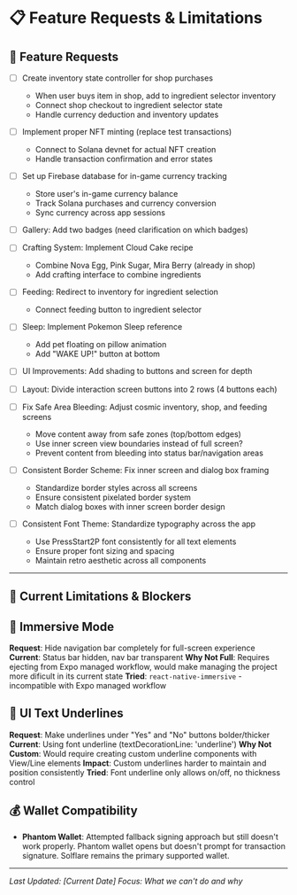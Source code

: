 # 📋 Feature Requests & Limitations

## 🎯 **Feature Requests**

- [ ] Create inventory state controller for shop purchases
  - When user buys item in shop, add to ingredient selector inventory
  - Connect shop checkout to ingredient selector state
  - Handle currency deduction and inventory updates

- [ ] Implement proper NFT minting (replace test transactions)
  - Connect to Solana devnet for actual NFT creation
  - Handle transaction confirmation and error states

- [ ] Set up Firebase database for in-game currency tracking
  - Store user's in-game currency balance
  - Track Solana purchases and currency conversion
  - Sync currency across app sessions

- [ ] Gallery: Add two badges (need clarification on which badges)
- [ ] Crafting System: Implement Cloud Cake recipe
  - Combine Nova Egg, Pink Sugar, Mira Berry (already in shop)
  - Add crafting interface to combine ingredients

- [ ] Feeding: Redirect to inventory for ingredient selection
  - Connect feeding button to ingredient selector

- [ ] Sleep: Implement Pokemon Sleep reference
  - Add pet floating on pillow animation
  - Add "WAKE UP!" button at bottom
  
- [ ] UI Improvements: Add shading to buttons and screen for depth
- [ ] Layout: Divide interaction screen buttons into 2 rows (4 buttons each)
- [ ] Fix Safe Area Bleeding: Adjust cosmic inventory, shop, and feeding screens
  - Move content away from safe zones (top/bottom edges)
  - Use inner screen view boundaries instead of full screen?
  - Prevent content from bleeding into status bar/navigation areas

- [ ] Consistent Border Scheme: Fix inner screen and dialog box framing
  - Standardize border styles across all screens
  - Ensure consistent pixelated border system
  - Match dialog boxes with inner screen border design

- [ ] Consistent Font Theme: Standardize typography across the app
  - Use PressStart2P font consistently for all text elements
  - Ensure proper font sizing and spacing
  - Maintain retro aesthetic across all components

---

## 🚨 **Current Limitations & Blockers**

## 📱 **Immersive Mode**
**Request**: Hide navigation bar completely for full-screen experience
**Current**: Status bar hidden, nav bar transparent
**Why Not Full**: Requires ejecting from Expo managed workflow, would make managing the project 
more dificult in its current state
**Tried**: `react-native-immersive` - incompatible with Expo managed workflow

## 🎨 **UI Text Underlines**
**Request**: Make underlines under "Yes" and "No" buttons bolder/thicker
**Current**: Using font underline (textDecorationLine: 'underline')
**Why Not Custom**: Would require creating custom underline components with View/Line elements
**Impact**: Custom underlines harder to maintain and position consistently
**Tried**: Font underline only allows on/off, no thickness control

## 💰 **Wallet Compatibility**

- **Phantom Wallet**: Attempted fallback signing approach but still doesn't work properly. Phantom wallet opens but doesn't prompt for transaction signature. Solflare remains the primary supported wallet.

---

*Last Updated: [Current Date]*
*Focus: What we can't do and why* 
